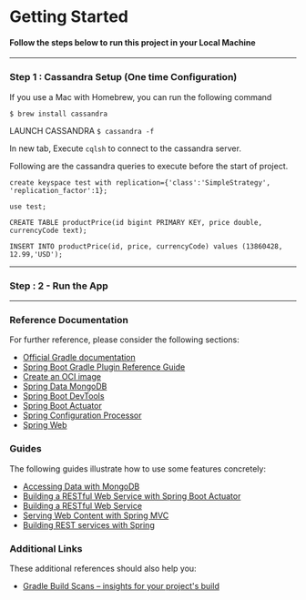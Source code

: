 # Getting Started

#### Follow the steps below to run this project in your Local Machine


---
### Step 1 : Cassandra Setup (One time Configuration)

If you use a Mac with Homebrew, you can run the following command

`$ brew install cassandra`

LAUNCH CASSANDRA
`$ cassandra -f`

In new tab, Execute `cqlsh` to connect to the cassandra server.

Following are the cassandra queries to execute before the start of project.

`create keyspace test with replication={'class':'SimpleStrategy', 'replication_factor':1};`

`use test;`

`CREATE TABLE productPrice(id bigint PRIMARY KEY, price double, currencyCode text);`

`INSERT INTO productPrice(id, price, currencyCode) values (13860428, 12.99,'USD');`


---

### Step : 2 - Run the App


---


### Reference Documentation
For further reference, please consider the following sections:

* [Official Gradle documentation](https://docs.gradle.org)
* [Spring Boot Gradle Plugin Reference Guide](https://docs.spring.io/spring-boot/docs/2.5.3/gradle-plugin/reference/html/)
* [Create an OCI image](https://docs.spring.io/spring-boot/docs/2.5.3/gradle-plugin/reference/html/#build-image)
* [Spring Data MongoDB](https://docs.spring.io/spring-boot/docs/2.5.3/reference/htmlsingle/#boot-features-mongodb)
* [Spring Boot DevTools](https://docs.spring.io/spring-boot/docs/2.5.3/reference/htmlsingle/#using-boot-devtools)
* [Spring Boot Actuator](https://docs.spring.io/spring-boot/docs/2.5.3/reference/htmlsingle/#production-ready)
* [Spring Configuration Processor](https://docs.spring.io/spring-boot/docs/2.5.3/reference/htmlsingle/#configuration-metadata-annotation-processor)
* [Spring Web](https://docs.spring.io/spring-boot/docs/2.5.3/reference/htmlsingle/#boot-features-developing-web-applications)

### Guides
The following guides illustrate how to use some features concretely:

* [Accessing Data with MongoDB](https://spring.io/guides/gs/accessing-data-mongodb/)
* [Building a RESTful Web Service with Spring Boot Actuator](https://spring.io/guides/gs/actuator-service/)
* [Building a RESTful Web Service](https://spring.io/guides/gs/rest-service/)
* [Serving Web Content with Spring MVC](https://spring.io/guides/gs/serving-web-content/)
* [Building REST services with Spring](https://spring.io/guides/tutorials/bookmarks/)

### Additional Links
These additional references should also help you:

* [Gradle Build Scans – insights for your project's build](https://scans.gradle.com#gradle)